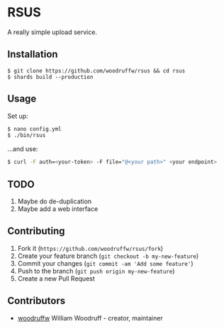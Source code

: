 # RSUS

A really simple upload service.

## Installation

```
$ git clone https://github.com/woodruffw/rsus && cd rsus
$ shards build --production
```

## Usage

Set up:

```bash
$ nano config.yml
$ ./bin/rsus
```

...and use:

```bash
$ curl -F auth=<your-token> -F file="@<your path>" <your endpoint>
```

## TODO

1. Maybe do de-duplication
2. Maybe add a web interface

## Contributing

1. Fork it (`https://github.com/woodruffw/rsus/fork`)
2. Create your feature branch (`git checkout -b my-new-feature`)
3. Commit your changes (`git commit -am 'Add some feature'`)
4. Push to the branch (`git push origin my-new-feature`)
5. Create a new Pull Request

## Contributors

- [woodruffw](https://github.com/woodruffw) William Woodruff - creator, maintainer
